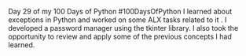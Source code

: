 Day 29 of my 100 Days of Python #100DaysOfPython
I learned about exceptions in Python and worked on some ALX tasks related to it .
I developed a password manager using the tkinter library.
I also took the opportunity to review and apply some of the previous concepts I had learned.